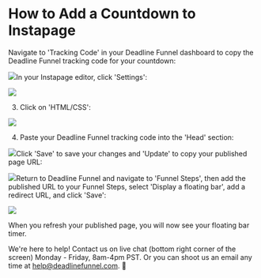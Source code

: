 # How to Add a Countdown to Instapage

Navigate to 'Tracking Code' in your Deadline Funnel dashboard to copy the Deadline Funnel tracking code for your countdown:

![](https://d33v4339jhl8k0.cloudfront.net/docs/assets/53974d6ce4b0c76107b109d1/images/5c7478b904286350d08857c9/file-%20BieT1BNZ80.png)In your Instapage editor, click 'Settings':

![](https://d33v4339jhl8k0.cloudfront.net/docs/assets/53974d6ce4b0c76107b109d1/images/5a98682d2c7d3a754951409b/file-%20vTse6vu94q.png)

3. Click on 'HTML/CSS':

![](https://d33v4339jhl8k0.cloudfront.net/docs/assets/53974d6ce4b0c76107b109d1/images/5a98688d2c7d3a75495140a2/file-E3zTsHbXyi.png)

4. Paste your Deadline Funnel tracking code into the 'Head' section:

![](https://d33v4339jhl8k0.cloudfront.net/docs/assets/53974d6ce4b0c76107b109d1/images/5a9868d22c7d3a75495140a4/file-54Gxwh10PN.png)Click 'Save' to save your changes and 'Update' to copy your published page URL:

![](https://d33v4339jhl8k0.cloudfront.net/docs/assets/53974d6ce4b0c76107b109d1/images/5a9869292c7d3a75495140a8/file-%20MBbPmhfu6n.png)Return to Deadline Funnel and navigate to 'Funnel Steps', then add the published URL to your Funnel Steps, select 'Display a floating bar', add a redirect URL, and click 'Save':

![](https://d33v4339jhl8k0.cloudfront.net/docs/assets/53974d6ce4b0c76107b109d1/images/5c783c362c7d3a0cb932155e/file-%20JDPyIgnWsG.png)

When you refresh your published page, you will now see your floating bar timer.

We're here to help! Contact us on live chat \(bottom right corner of the screen\) Monday - Friday, 8am-4pm PST. Or you can shoot us an email any time at help@deadlinefunnel.com. 🙂

